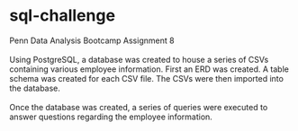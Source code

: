 # sql-challenge
Penn Data Analysis Bootcamp Assignment 8
</br>
</br>
Using PostgreSQL, a database was created to house a series of CSVs containing various employee information. First an ERD was created.
A table schema was created for each CSV file. The CSVs were then imported into the database.
</br>
</br>
Once the database was created, a series of queries were executed to answer questions regarding the employee information.

